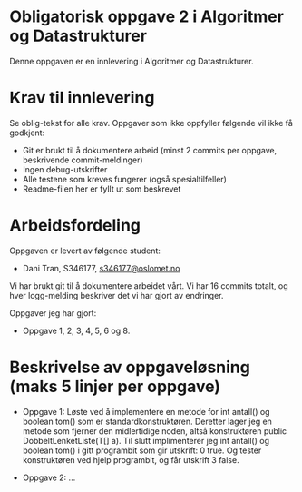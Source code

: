 # Obligatorisk oppgave 2 i Algoritmer og Datastrukturer

Denne oppgaven er en innlevering i Algoritmer og Datastrukturer. 

# Krav til innlevering

Se oblig-tekst for alle krav. Oppgaver som ikke oppfyller følgende vil ikke få godkjent:

* Git er brukt til å dokumentere arbeid (minst 2 commits per oppgave, beskrivende commit-meldinger)	
* Ingen debug-utskrifter
* Alle testene som kreves fungerer (også spesialtilfeller)
* Readme-filen her er fyllt ut som beskrevet

# Arbeidsfordeling

Oppgaven er levert av følgende student:
* Dani Tran, S346177, s346177@oslomet.no


Vi har brukt git til å dokumentere arbeidet vårt. Vi har 16 commits totalt, og hver logg-melding beskriver det vi har gjort av endringer.

Oppgaver jeg har gjort:
* Oppgave 1, 2, 3, 4, 5, 6 og 8.

# Beskrivelse av oppgaveløsning (maks 5 linjer per oppgave)

* Oppgave 1: Løste ved å implementere en metode for int antall() og boolean tom() som er standardkonstruktøren. 
Deretter lager jeg en metode som fjerner den midlertidige noden, altså konstruktøren public DobbeltLenketListe(T[] a).
Til slutt implimenterer jeg int antall() og boolean tom() i gitt programbit som gir utskrift: 0 true. Og
tester konstruktøren ved hjelp programbit, og får utskrift 3 false.

* Oppgave 2: ...

